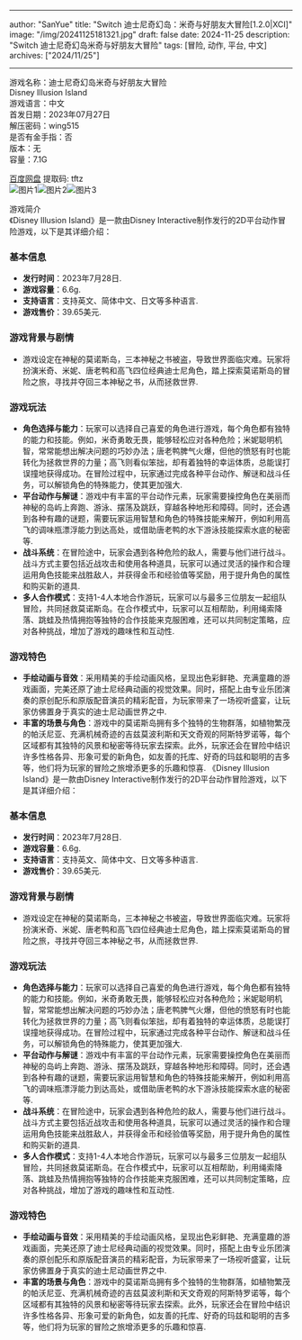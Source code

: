 
---
author: "SanYue"
title: "Switch 迪士尼奇幻岛：米奇与好朋友大冒险[1.2.0|XCI]"
image: "/img/20241125181321.jpg"
draft: false
date: 2024-11-25
description: "Switch 迪士尼奇幻岛米奇与好朋友大冒险"
tags: [冒险, 动作, 平台, 中文]
archives: ["2024/11/25"]

---

游戏名称：迪士尼奇幻岛米奇与好朋友大冒险   
Disney Illusion Island    
游戏语言：中文  
首发日期：2023年07月27日  
解压密码：wing515  
是否有金手指：否  
版本：无   
容量：7.1G

[百度网盘](https://pan.baidu.com/s/1RW1XTFayagyZCpJH5t8Qzw) 提取码: tftz  
![图片1](/img/scipjk.jpg)![图片2](/img/scipjm.jpg)![图片3](/img/scipjn.jpg)  

游戏简介  
《Disney Illusion Island》是一款由Disney Interactive制作发行的2D平台动作冒险游戏，以下是其详细介绍：

### 基本信息
- **发行时间**：2023年7月28日.
- **游戏容量**：6.6g.
- **支持语言**：支持英文、简体中文、日文等多种语言.
- **游戏售价**：39.65美元.

### 游戏背景与剧情
- 游戏设定在神秘的莫诺斯岛，三本神秘之书被盗，导致世界面临灾难。玩家将扮演米奇、米妮、唐老鸭和高飞四位经典迪士尼角色，踏上探索莫诺斯岛的冒险之旅，寻找并夺回三本神秘之书，从而拯救世界.

### 游戏玩法
- **角色选择与能力**：玩家可以选择自己喜爱的角色进行游戏，每个角色都有独特的能力和技能。例如，米奇勇敢无畏，能够轻松应对各种危险；米妮聪明机智，常常能想出解决问题的巧妙办法；唐老鸭脾气火爆，但他的愤怒有时也能转化为拯救世界的力量；高飞则看似笨拙，却有着独特的幸运体质，总能误打误撞地获得成功。在冒险过程中，玩家通过完成各种平台动作、解谜和战斗任务，可以解锁角色的特殊能力，使其更加强大.
- **平台动作与解谜**：游戏中有丰富的平台动作元素，玩家需要操控角色在美丽而神秘的岛屿上奔跑、游泳、摆荡及跳跃，穿越各种地形和障碍。同时，还会遇到各种有趣的谜题，需要玩家运用智慧和角色的特殊技能来解开，例如利用高飞的调味瓶漂浮能力到达高处，或借助唐老鸭的水下游泳技能探索水底的秘密等.
- **战斗系统**：在冒险途中，玩家会遇到各种危险的敌人，需要与他们进行战斗。战斗方式主要包括近战攻击和使用各种道具，玩家可以通过灵活的操作和合理运用角色技能来战胜敌人，并获得金币和经验值等奖励，用于提升角色的属性和购买新的道具.
- **多人合作模式**：支持1-4人本地合作游玩，玩家可以与最多三位朋友一起组队冒险，共同拯救莫诺斯岛。在合作模式中，玩家可以互相帮助，利用绳索降落、跳蛙及热情拥抱等独特的合作技能来克服困难，还可以共同制定策略，应对各种挑战，增加了游戏的趣味性和互动性.

### 游戏特色
- **手绘动画与音效**：采用精美的手绘动画风格，呈现出色彩鲜艳、充满童趣的游戏画面，完美还原了迪士尼经典动画的视觉效果。同时，搭配上由专业乐团演奏的原创配乐和原版配音演员的精彩配音，为玩家带来了一场视听盛宴，让玩家仿佛置身于真实的迪士尼动画世界之中.
- **丰富的场景与角色**：游戏中的莫诺斯岛拥有多个独特的生物群落，如植物繁茂的帕沃尼亚、充满机械奇迹的吉兹莫波利斯和天文奇观的阿斯特罗诺等，每个区域都有其独特的风景和秘密等待玩家去探索。此外，玩家还会在冒险中结识许多性格各异、形象可爱的新角色，如友善的托库、好奇的玛兹和聪明的吉多等，他们将为玩家的冒险之旅增添更多的乐趣和惊喜.
 《Disney Illusion Island》是一款由Disney Interactive制作发行的2D平台动作冒险游戏，以下是其详细介绍：

### 基本信息
- **发行时间**：2023年7月28日.
- **游戏容量**：6.6g.
- **支持语言**：支持英文、简体中文、日文等多种语言.
- **游戏售价**：39.65美元.

### 游戏背景与剧情
- 游戏设定在神秘的莫诺斯岛，三本神秘之书被盗，导致世界面临灾难。玩家将扮演米奇、米妮、唐老鸭和高飞四位经典迪士尼角色，踏上探索莫诺斯岛的冒险之旅，寻找并夺回三本神秘之书，从而拯救世界.

### 游戏玩法
- **角色选择与能力**：玩家可以选择自己喜爱的角色进行游戏，每个角色都有独特的能力和技能。例如，米奇勇敢无畏，能够轻松应对各种危险；米妮聪明机智，常常能想出解决问题的巧妙办法；唐老鸭脾气火爆，但他的愤怒有时也能转化为拯救世界的力量；高飞则看似笨拙，却有着独特的幸运体质，总能误打误撞地获得成功。在冒险过程中，玩家通过完成各种平台动作、解谜和战斗任务，可以解锁角色的特殊能力，使其更加强大.
- **平台动作与解谜**：游戏中有丰富的平台动作元素，玩家需要操控角色在美丽而神秘的岛屿上奔跑、游泳、摆荡及跳跃，穿越各种地形和障碍。同时，还会遇到各种有趣的谜题，需要玩家运用智慧和角色的特殊技能来解开，例如利用高飞的调味瓶漂浮能力到达高处，或借助唐老鸭的水下游泳技能探索水底的秘密等.
- **战斗系统**：在冒险途中，玩家会遇到各种危险的敌人，需要与他们进行战斗。战斗方式主要包括近战攻击和使用各种道具，玩家可以通过灵活的操作和合理运用角色技能来战胜敌人，并获得金币和经验值等奖励，用于提升角色的属性和购买新的道具.
- **多人合作模式**：支持1-4人本地合作游玩，玩家可以与最多三位朋友一起组队冒险，共同拯救莫诺斯岛。在合作模式中，玩家可以互相帮助，利用绳索降落、跳蛙及热情拥抱等独特的合作技能来克服困难，还可以共同制定策略，应对各种挑战，增加了游戏的趣味性和互动性.

### 游戏特色
- **手绘动画与音效**：采用精美的手绘动画风格，呈现出色彩鲜艳、充满童趣的游戏画面，完美还原了迪士尼经典动画的视觉效果。同时，搭配上由专业乐团演奏的原创配乐和原版配音演员的精彩配音，为玩家带来了一场视听盛宴，让玩家仿佛置身于真实的迪士尼动画世界之中.
- **丰富的场景与角色**：游戏中的莫诺斯岛拥有多个独特的生物群落，如植物繁茂的帕沃尼亚、充满机械奇迹的吉兹莫波利斯和天文奇观的阿斯特罗诺等，每个区域都有其独特的风景和秘密等待玩家去探索。此外，玩家还会在冒险中结识许多性格各异、形象可爱的新角色，如友善的托库、好奇的玛兹和聪明的吉多等，他们将为玩家的冒险之旅增添更多的乐趣和惊喜.
 
